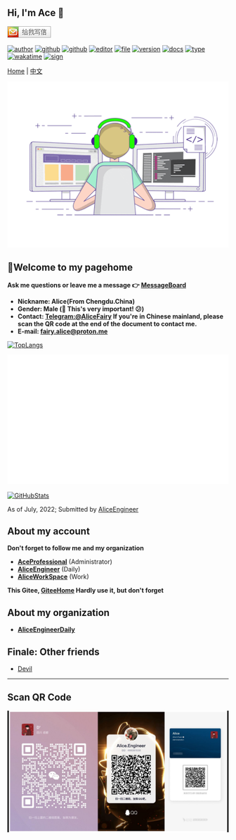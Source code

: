 ## Hi, I'm Ace 👋 

<a target="_blank" href="http://mail.qq.com/cgi-bin/qm_share?t=qm_mailme&email=ifn74P-o-eyn_fvm7_z6_uDm58nv5vHk6ODlp_rm5A" style="text-decoration:none;"><img src="./static/images/ico_mailme_02.png"/></a>

[![author](https://img.shields.io/badge/Author-Ace-orange)](https://t.me/FairyAlicePro) [![github](https://img.shields.io/badge/Github-AliceEngineerPro-green)](https://github.com/AceProfessional) [![github](https://img.shields.io/badge/GitBook-AliceEngineerProGitBook-green)](https://interestingbooks.gitbook.io/) [![editor](https://img.shields.io/badge/Editor-Typora-yellow)](https://github.com/AliceEngineerPro) [![file](https://img.shields.io/badge/Language-Markdown-orange)](https://github.com/AliceEngineerPro) [![version](https://img.shields.io/badge/Version-Release-blue)](https://github.com/AliceEngineerPro) [![docs](https://img.shields.io/badge/Docs-Passing-brightgreen)](https://github.com/AliceEngineerPro) [![type](https://img.shields.io/badge/Type-Profile-blue)](https://github.com/AliceEngineerPro) [![wakatime](https://wakatime.com/badge/user/fa851759-c657-4b1e-8bcb-3ec3a693a2cd.svg)](https://wakatime.com/@fa851759-c657-4b1e-8bcb-3ec3a693a2cd) [![sign](https://img.shields.io/badge/%E7%AD%89%E6%88%91%E4%BB%A3%E7%A0%81%E7%BC%96%E6%88%90-%E5%A8%B6%E4%BD%A0%E4%B8%BA%E5%A6%BB%E5%8F%AF%E5%A5%BD@-red)](https://github.com/AliceEngineerPro) 

[Home](https://github.com/AliceEngineerPro) | [中文](./README_zh_CN.md) 

<div align="center"><img src="./static/images/title.gif" alt="title"></div>

## 🎉Welcome to my pagehome

**Ask me questions or leave me a message 👉 [MessageBoard](https://github.com/AceProfessional/AliceEngineerProPublic/issues/30)**

- **Nickname: Alice(From Chengdu.China)** 
- **Gender: Male (👨 This's very important! 😕)** 
- **Contact: [Telegram:@AliceFairy](https://t.me/AliceProfession) If you're in Chinese mainland, please scan the QR code at the end of the document to contact me.** 
- **E-mail: fairy.alice@proton.me** 

[![TopLangs](https://github-readme-stats.vercel.app/api/top-langs/?username=AceProfessional&langs_count=10&layout=compact)](https://github.com/AceProfessional) 

[![GitHubRepo](https://raw.githubusercontent.com/AceProfessional/fork_github-stats-transparent/output/generated/overview.svg)](https://github.com/AceProfessional) 

[![GitHubStats](https://github-readme-stats.vercel.app/api?username=AceProfessional&count_private=true&show_icons=true)](https://github.com/AceProfessional) 

As of July, 2022; Submitted by [AliceEngineer](https://github.com/AliceEngineer) 

## About my account

**Don't forget to follow me and my organization** 

- [**AceProfessional**](https://github.com/AceProfessional) (Administrator) 
- [**AliceEngineer**](https://github.com/AliceEngineer) (Daily) 
- [**AliceWorkSpace**](https://github.com/AliceWorkSpace) (Work) 

**This Gitee, [GiteeHome](https://gitee.com/AliceEngineerPro) Hardly use it, but don't forget** 

## About my organization

- [**AliceEngineerDaily**](https://github.com/AliceEngineerDaily) 

## Finale: Other friends

- [Devil](https://github.com/Devil1314412) 

---

## Scan QR Code

![QRCode](./static/images/line.png)
